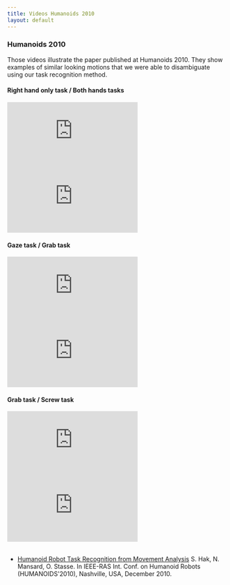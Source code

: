 ```yaml
---
title: Videos Humanoids 2010
layout: default
---
```


### Humanoids 2010<a name="humanoids2012"></a>
Those videos illustrate the paper published at Humanoids 2010. They show examples of similar looking motions
that we were able to disambiguate using our task recognition method.

#### Right hand only task / Both hands tasks

<div class="row">
 <div class="col-sm-6">
  <div class="embed-responsive embed-responsive-4by3">
   <iframe class="embed-responsive-item" src="https://www.youtube.com/embed/9GqdhqHPKBM" frameborder="0" allowfullscreen></iframe>
  </div>
 </div>
 <div class="col-sm-6">
  <div class="embed-responsive embed-responsive-4by3">
   <iframe class="embed-responsive-item" src="https://www.youtube.com/embed/mCoNfoKL1Nk" frameborder="0" allowfullscreen></iframe>
  </div>
 </div>
</div>

#### Gaze task / Grab task

<div class="row">
 <div class="col-sm-6">
  <div class="embed-responsive embed-responsive-4by3">
   <iframe class="embed-responsive-item" src="https://www.youtube.com/embed/aXdFFERCqDA" frameborder="0" allowfullscreen></iframe>
  </div>
 </div>
 <div class="col-sm-6">
  <div class="embed-responsive embed-responsive-4by3">
   <iframe class="embed-responsive-item" src="https://www.youtube.com/embed/EVlvKiZ76Do" frameborder="0" allowfullscreen></iframe>
  </div>
 </div>
</div>

#### Grab task / Screw task

<div class="row">
 <div class="col-sm-6">
  <div class="embed-responsive embed-responsive-4by3">
   <iframe class="embed-responsive-item" src="https://www.youtube.com/embed/1l6HxmJ--k0" frameborder="0" allowfullscreen></iframe>
  </div>
 </div>
 <div class="col-sm-6">
  <div class="embed-responsive embed-responsive-4by3">
   <iframe class="embed-responsive-item" src="https://www.youtube.com/embed/1QFeN_xV3M0" frameborder="0" allowfullscreen></iframe>
  </div>
 </div>
</div>
<br>

 - <a href="https://hal.archives-ouvertes.fr/hal-00499291">Humanoid Robot Task Recognition from Movement Analysis</a> S. Hak, N. Mansard, O. Stasse. In IEEE-RAS Int. Conf. on Humanoid Robots (HUMANOIDS'2010), Nashville, USA, December 2010.

